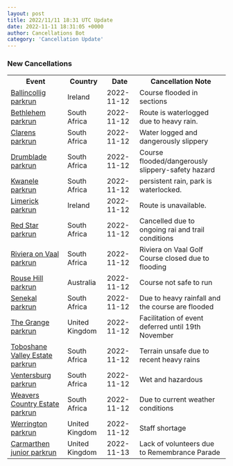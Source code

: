 ```yaml
---
layout: post
title: 2022/11/11 18:31 UTC Update
date: 2022-11-11 18:31:05 +0000
author: Cancellations Bot
category: 'Cancellation Update'
---
```


<h3>New Cancellations</h3>
<div class='hscrollable'>
<table style='width: 100%'>
    <tr>
        <th>Event</th>
        <th>Country</th>
        <th>Date</th>
        <th>Cancellation Note</th>
    </tr>
    <tr>
        <td><a href="https://www.parkrun.ie/ballincollig">Ballincollig parkrun</a></td>
        <td>Ireland</td>
        <td>2022-11-12</td>
        <td>Course flooded in sections</td>
    </tr>
    <tr>
        <td><a href="https://www.parkrun.co.za/bethlehem">Bethlehem parkrun</a></td>
        <td>South Africa</td>
        <td>2022-11-12</td>
        <td>Route is waterlogged due to heavy rain.</td>
    </tr>
    <tr>
        <td><a href="https://www.parkrun.co.za/clarens">Clarens parkrun</a></td>
        <td>South Africa</td>
        <td>2022-11-12</td>
        <td>Water logged and dangerously slippery</td>
    </tr>
    <tr>
        <td><a href="https://www.parkrun.co.za/drumblade">Drumblade parkrun</a></td>
        <td>South Africa</td>
        <td>2022-11-12</td>
        <td>Course flooded/dangerously slippery-safety hazard</td>
    </tr>
    <tr>
        <td><a href="https://www.parkrun.co.za/kwanele">Kwanele parkrun</a></td>
        <td>South Africa</td>
        <td>2022-11-12</td>
        <td>persistent rain, park is waterlocked.</td>
    </tr>
    <tr>
        <td><a href="https://www.parkrun.ie/limerick">Limerick parkrun</a></td>
        <td>Ireland</td>
        <td>2022-11-12</td>
        <td>Route is unavailable.</td>
    </tr>
    <tr>
        <td><a href="https://www.parkrun.co.za/redstar">Red Star parkrun</a></td>
        <td>South Africa</td>
        <td>2022-11-12</td>
        <td>Cancelled due to ongoing rai and trail conditions</td>
    </tr>
    <tr>
        <td><a href="https://www.parkrun.co.za/rivieraonvaal">Riviera on Vaal parkrun</a></td>
        <td>South Africa</td>
        <td>2022-11-12</td>
        <td>Riviera on Vaal Golf Course closed due to flooding</td>
    </tr>
    <tr>
        <td><a href="https://www.parkrun.com.au/rousehill">Rouse Hill parkrun</a></td>
        <td>Australia</td>
        <td>2022-11-12</td>
        <td>Course not safe to run</td>
    </tr>
    <tr>
        <td><a href="https://www.parkrun.co.za/senekal">Senekal parkrun</a></td>
        <td>South Africa</td>
        <td>2022-11-12</td>
        <td>Due to heavy rainfall and the course are flooded</td>
    </tr>
    <tr>
        <td><a href="">The Grange parkrun</a></td>
        <td>United Kingdom</td>
        <td>2022-11-12</td>
        <td>Facilitation of event deferred until 19th November</td>
    </tr>
    <tr>
        <td><a href="https://www.parkrun.co.za/toboshanevalleyestate">Toboshane Valley Estate parkrun</a></td>
        <td>South Africa</td>
        <td>2022-11-12</td>
        <td>Terrain unsafe due to recent heavy rains</td>
    </tr>
    <tr>
        <td><a href="https://www.parkrun.co.za/ventersburg">Ventersburg parkrun</a></td>
        <td>South Africa</td>
        <td>2022-11-12</td>
        <td>Wet and hazardous</td>
    </tr>
    <tr>
        <td><a href="https://www.parkrun.co.za/weaverscountryestate">Weavers Country Estate parkrun</a></td>
        <td>South Africa</td>
        <td>2022-11-12</td>
        <td>Due to current weather conditions</td>
    </tr>
    <tr>
        <td><a href="">Werrington parkrun</a></td>
        <td>United Kingdom</td>
        <td>2022-11-12</td>
        <td>Staff shortage</td>
    </tr>
    <tr>
        <td><a href="https://www.parkrun.org.uk/carmarthen-juniors">Carmarthen junior parkrun</a></td>
        <td>United Kingdom</td>
        <td>2022-11-13</td>
        <td>Lack of volunteers due to Remembrance Parade</td>
    </tr>
</table>
</div>
